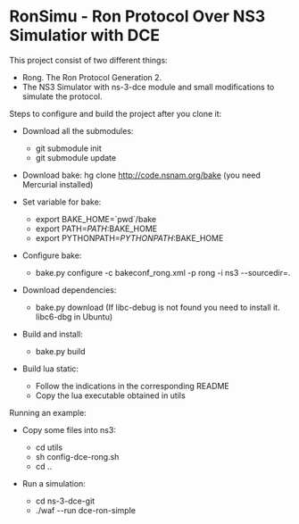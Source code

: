 RonSimu - Ron Protocol Over NS3 Simulatior with DCE
======

This project consist of two different things:
- Rong. The Ron Protocol Generation 2.
- The NS3 Simulator with ns-3-dce module and small modifications to simulate the protocol.

Steps to configure and build the project after you clone it:

- Download all the submodules:
  - git submodule init
  - git submodule update

- Download bake: 
  hg clone http://code.nsnam.org/bake (you need Mercurial installed)

- Set variable for bake:
  - export BAKE_HOME=\`pwd\`/bake
  - export PATH=$PATH:$BAKE_HOME
  - export PYTHONPATH=$PYTHONPATH:$BAKE_HOME

- Configure bake:
  - bake.py configure -c bakeconf_rong.xml -p rong -i ns3 --sourcedir=.
  
- Download dependencies:
  - bake.py download
  (If libc-debug is not found you need to install it. libc6-dbg in Ubuntu)

- Build and install:
  - bake.py build
  
- Build lua static:
  - Follow the indications in the corresponding README
  - Copy the lua executable obtained in utils

Running an example:

- Copy some files into ns3:
  - cd utils
  - sh config-dce-rong.sh
  - cd ..

- Run a simulation:
  - cd ns-3-dce-git
  - ./waf --run dce-ron-simple
  
  
